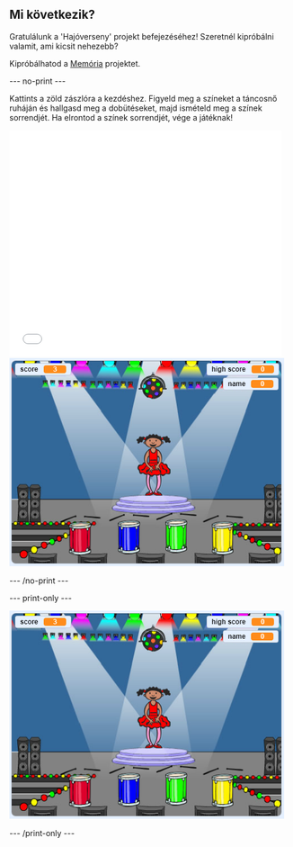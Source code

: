 ## Mi következik?

Gratulálunk a 'Hajóverseny' projekt befejezéséhez! Szeretnél kipróbálni valamit, ami kicsit nehezebb?

Kipróbálhatod a [Memória](https://projects.raspberrypi.org/en/projects/memory?utm_source=pathway&utm_medium=whatnext&utm_campaign=projects) projektet.

\--- no-print \---

Kattints a zöld zászlóra a kezdéshez. Figyeld meg a színeket a táncosnő ruháján és hallgasd meg a dobütéseket, majd ismételd meg a színek sorrendjét. Ha elrontod a színek sorrendjét, vége a játéknak!

<div class="scratch-preview">
  <iframe allowtransparency="true" width="485" height="402" src="//scratch.mit.edu/projects/embed/284452634/?autostart=false" frameborder="0" allowfullscreen scrolling="no" mark="crwd-mark"></iframe> <img src="images/memory-screenshot.png" />
</div>

\--- /no-print \---

\--- print-only \---

![az elkészült játék képernyőképe](images/memory-screenshot.png)

\--- /print-only \---